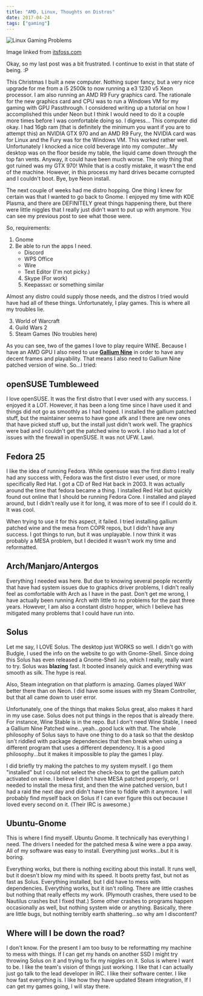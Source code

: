 ```yaml
---
title: "AMD, Linux, Thoughts on Distros"
date: 2017-04-24
tags: ["gaming"]
--- 
```

![Linux Gaming Problems](https://itsfoss.com/wp-content/uploads/2016/09/Linux-Gaming-Problems.jpg)

Image linked from [itsfoss.com](https://itsfoss.com/linux-gaming-problems/)

Okay, so my last post was a bit frustrated. I continue to exist in that state of being. :P

This Christmas I built a new computer. Nothing super fancy, but a very nice upgrade for me from a i5 2500k to now running a e3 1230 v5 Xeon processor. I am also running an AMD R9 Fury graphics card. The rationale for the new graphics card and CPU was to run a Windows VM for my gaming with GPU Passthrough. I considered writing up a tutorial on how I accomplished this under Neon but I think I would need to do it a couple more times before I was comfortable doing so. I digress... This computer did okay. I had 16gb ram (that is definitely the minimum you want if you are to attempt this) an NVIDIA GTX 970 and an AMD R9 Fury, the NVIDIA card was for Linux and the Fury was for the Windows VM. This worked rather well. Unfortunately I knocked a nice cold beverage into my computer...My desktop was on the floor beside my table, the liquid came down through the top fan vents. Anyway, it could have been much worse. The only thing that got ruined was my GTX 970! While that is a costly mistake, it wasn't the end of the machine. However, in this process my hard drives became corrupted and I couldn't boot. Bye, bye Neon install. 

The next couple of weeks had me distro hopping. One thing I knew for certain was that I wanted to go back to Gnome. I enjoyed my time with KDE Plasma, and there are DEFINITELY great things happening there, but there were little niggles that I really just didn't want to put up with anymore. You can see my previous post to see what those were. 

So, requirements:

1. Gnome
2. Be able to run the apps I need. 
	* Discord
	* WPS Office
	* Wire
	* Text Editor (I'm not picky.)
	4. Skype (For work)
	5. Keepassxc or something similar

Almost any distro could supply those needs, and the distros I tried would have had all of these things. Unfortunately, I play games. This is where all my troubles lie.

3. World of Warcraft
4. Guild Wars 2
5. Steam Games (No troubles here)

As you can see, two of the games I love to play require WINE. Because I have an AMD GPU I also need to use [**Gallium Nine**](https://wiki.ixit.cz/d3d9) in order to have any decent frames and playability. That means I also need to Gallium Nine patched version of wine. So...I tried:

## openSUSE Tumbleweed

I love openSUSE. It was the first distro that I ever used with any success. I enjoyed it a LOT. However, it has been a long time since I have used it and things did not go as smoothly as I had hoped. I installed the gallium patched stuff, but the maintainer seems to have gone afk and I there are new ones that have picked stuff up, but the install just didn't work well. The graphics were bad and I couldn't get the patched wine to work. I also had a lot of issues with the firewall in openSUSE. It was not UFW. Lawl.

## Fedora 25

I like the idea of running Fedora. While opensuse was the first distro I really had any success with, Fedora was the first distro I ever used, or more specifically Red Hat. I got a CD of Red Hat back in 2003. It was actually around the time that fedora became a thing. I installed Red Hat but quickly found out online that I should be running Fedora Core. I installed and played around, but I didn't really use it for long, it was more of to see if I could do it. It was cool. 

When trying to use it for this aspect, it failed. I tried installing gallium patched wine and the mesa from COPR repos, but I didn't have any success. I got things to run, but it was unplayable. I now think it was probably a MESA problem, but I decided it wasn't work my time and reformatted.

## Arch/Manjaro/Antergos

Everything I needed was here. But due to knowing several people recently that have had system issues due to graphics driver problems, I didn't really feel as comfortable with Arch as I have in the past. Don't get me wrong, I have actually been running Arch with little to no problems for the past three years. However, I am also a constant distro hopper, which I believe has mitigated many problems that I could have run into.

## Solus

Let me say, I LOVE Solus. The desktop just WORKS so well. I didn't go with Budgie, I used the info on the website to go with Gnome-Shell. Since doing this Solus has even released a Gnome-Shell .iso, which I really, really want to try. Solus was **blazing** fast. It booted insanely quick and everything was smooth as silk. The hype is real.

Also, Steam integration on that platform is amazing. Games played WAY better there than on Neon. I did have some issues with my Steam Controller, but that all came down to user error. 

Unfortunately, one of the things that makes Solus great, also makes it hard in my use case. Solus does not put things in the repos that is already there. For instance, Wine Stable is in the repo. But I don't need Wine Stable, I need a Gallium Nine Patched wine...yeah...good luck with that. The whole philosophy of Solus says to have one thing to do a task so that the desktop isn't riddled with package dependencies that then break when using a different program that uses a different dependency. It is a good philosophy...but it makes it impossible to play the games I play.

I did briefly try making the patches to my system myself. I go them "installed" but I could not select the check-box to get the gallium patch activated on wine. I believe I didn't have MESA patched properly, or I needed to install the mesa first, and then the wine patched version, but I had a raid the next day and didn't have time to fiddle with it anymore. I will probably find myself back on Solus if I can ever figure this out because I loved every second on it. (Their IRC is awesome.)


## Ubuntu-Gnome

This is where I find myself. Ubuntu Gnome. It technically has everything I need. The drivers I needed for the patched mesa & wine were a ppa away. All of my software was easy to install. Everything just works...but it is boring. 

Everything works, but there is nothing exciting about this install. It runs well, but it doesn't blow my mind with its speed. It boots pretty fast, but not as fast as Solus. Everything installed, but I did have to mess with dependencies. Everything works, but it isn't rolling. There are little crashes but nothing that really effects my work. (Plymouth crashes, there used to be Nautilus crashes but I fixed that.) Some other crashes to programs happen occasionally as well, but nothing system wide or anything. Basically, there are little bugs, but nothing terribly earth shattering...so why am I discontent?

## Where will I be down the road?

I don't know. For the present I am too busy to be reformatting my machine to mess with things. If I can get my hands on another SSD I might try throwing Solus on it and trying to fix my niggles on it. Solus is where I want to be. I like the team's vision of things just working. I like that I can actually just go talk to the lead developer in IRC. I like their software center. I like how fast everything is. I like how they have updated Steam integration, If I can get my games going, I will stay there. 
